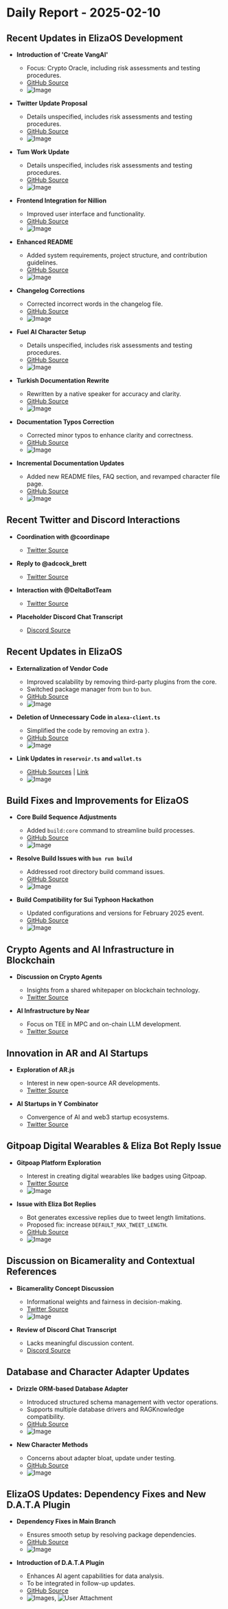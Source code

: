 # Daily Report - 2025-02-10

## Recent Updates in ElizaOS Development

- **Introduction of 'Create VangAI'**

  - Focus: Crypto Oracle, including risk assessments and testing procedures.
  - [GitHub Source](https://github.com/elizaOS/eliza/pull/3405)
  - ![Image](https://opengraph.githubassets.com/1/elizaOS/eliza/pull/3405)

- **Twitter Update Proposal**

  - Details unspecified, includes risk assessments and testing procedures.
  - [GitHub Source](https://github.com/elizaOS/eliza/pull/3404)
  - ![Image](https://opengraph.githubassets.com/1/elizaOS/eliza/pull/3404)

- **Tum Work Update**

  - Details unspecified, includes risk assessments and testing procedures.
  - [GitHub Source](https://github.com/elizaOS/eliza/pull/3402)
  - ![Image](https://opengraph.githubassets.com/1/elizaOS/eliza/pull/3402)

- **Frontend Integration for Nillion**

  - Improved user interface and functionality.
  - [GitHub Source](https://github.com/elizaOS/eliza/pull/3391)
  - ![Image](https://opengraph.githubassets.com/1/elizaOS/eliza/pull/3391)

- **Enhanced README**

  - Added system requirements, project structure, and contribution guidelines.
  - [GitHub Source](https://github.com/elizaOS/eliza/pull/3392)
  - ![Image](https://opengraph.githubassets.com/1/elizaOS/eliza/pull/3392)

- **Changelog Corrections**

  - Corrected incorrect words in the changelog file.
  - [GitHub Source](https://github.com/elizaOS/eliza/pull/3407)
  - ![Image](https://opengraph.githubassets.com/1/elizaOS/eliza/pull/3407)

- **Fuel AI Character Setup**

  - Details unspecified, includes risk assessments and testing procedures.
  - [GitHub Source](https://github.com/elizaOS/eliza/pull/3406)
  - ![Image](https://opengraph.githubassets.com/1/elizaOS/eliza/pull/3406)

- **Turkish Documentation Rewrite**

  - Rewritten by a native speaker for accuracy and clarity.
  - [GitHub Source](https://github.com/elizaOS/eliza/pull/3422)
  - ![Image](https://opengraph.githubassets.com/1/elizaOS/eliza/pull/3422)

- **Documentation Typos Correction**

  - Corrected minor typos to enhance clarity and correctness.
  - [GitHub Source](https://github.com/elizaOS/eliza/pull/3413)
  - ![Image](https://opengraph.githubassets.com/1/elizaOS/eliza/pull/3413)

- **Incremental Documentation Updates**
  - Added new README files, FAQ section, and revamped character file page.
  - [GitHub Source](https://github.com/elizaOS/eliza/pull/3410)
  - ![Image](https://opengraph.githubassets.com/1/elizaOS/eliza/pull/3410)

## Recent Twitter and Discord Interactions

- **Coordination with @coordinape**

  - [Twitter Source](https://twitter.com/dankvr/status/1889018576243462264)

- **Reply to @adcock_brett**

  - [Twitter Source](https://twitter.com/dankvr/status/1888739971751649774)

- **Interaction with @DeltaBotTeam**

  - [Twitter Source](https://twitter.com/0xwitchy/status/1888810659120570722)

- **Placeholder Discord Chat Transcript**
  - [Discord Source](https://discord.com/channels/1253563208833433701/1326603270893867064)

## Recent Updates in ElizaOS

- **Externalization of Vendor Code**

  - Improved scalability by removing third-party plugins from the core.
  - Switched package manager from `bun` to `bun`.
  - [GitHub Source](https://github.com/elizaOS/eliza/pull/3393)
  - ![Image](https://opengraph.githubassets.com/1/elizaOS/eliza/pull/3393)

- **Deletion of Unnecessary Code in `alexa-client.ts`**

  - Simplified the code by removing an extra `}`.
  - [GitHub Source](https://github.com/elizaOS/eliza/pull/3390)
  - ![Image](https://opengraph.githubassets.com/1/elizaOS/eliza/pull/3390)

- **Link Updates in `reservoir.ts` and `wallet.ts`**
  - [GitHub Sources](https://github.com/elizaOS/eliza/pull/3419) | [Link](https://github.com/elizaOS/eliza/pull/3416)
  - ![Image](https://opengraph.githubassets.com/1/elizaOS/eliza/pull/3419)

## Build Fixes and Improvements for ElizaOS

- **Core Build Sequence Adjustments**

  - Added `build:core` command to streamline build processes.
  - [GitHub Source](https://github.com/elizaOS/eliza/pull/3398)
  - ![Image](https://opengraph.githubassets.com/1/elizaOS/eliza/pull/3398)

- **Resolve Build Issues with `bun run build`**

  - Addressed root directory build command issues.
  - [GitHub Source](https://github.com/elizaOS/eliza/pull/3396)
  - ![Image](https://opengraph.githubassets.com/1/elizaOS/eliza/pull/3396)

- **Build Compatibility for Sui Typhoon Hackathon**
  - Updated configurations and versions for February 2025 event.
  - [GitHub Source](https://github.com/elizaOS/eliza/pull/3399)
  - ![Image](https://opengraph.githubassets.com/1/elizaOS/eliza/pull/3399)

## Crypto Agents and AI Infrastructure in Blockchain

- **Discussion on Crypto Agents**

  - Insights from a shared whitepaper on blockchain technology.
  - [Twitter Source](https://twitter.com/elizaOS/status/1889067470901682412)

- **AI Infrastructure by Near**
  - Focus on TEE in MPC and on-chain LLM development.
  - [Twitter Source](https://twitter.com/0xwitchy/status/1888908597054369894)

## Innovation in AR and AI Startups

- **Exploration of AR.js**

  - Interest in new open-source AR developments.
  - [Twitter Source](https://twitter.com/dankvr/status/1889006661697704388)

- **AI Startups in Y Combinator**
  - Convergence of AI and web3 startup ecosystems.
  - [Twitter Source](https://twitter.com/0xwitchy/status/1888815846199570911)

## Gitpoap Digital Wearables & Eliza Bot Reply Issue

- **Gitpoap Platform Exploration**

  - Interest in creating digital wearables like badges using Gitpoap.
  - [Twitter Source](https://twitter.com/dankvr/status/1888999349490962915)
  - ![Image](https://pbs.twimg.com/media/GjcStRGWgAEPn4M.jpg)

- **Issue with Eliza Bot Replies**
  - Bot generates excessive replies due to tweet length limitations.
  - Proposed fix: increase `DEFAULT_MAX_TWEET_LENGTH`.
  - [GitHub Source](https://github.com/elizaOS/eliza/issues/3394)
  - ![Image](https://opengraph.githubassets.com/1/elizaOS/eliza/issues/3394)

## Discussion on Bicamerality and Contextual References

- **Bicamerality Concept Discussion**

  - Informational weights and fairness in decision-making.
  - [Twitter Source](https://twitter.com/dankvr/status/1888996283672674469)
  - ![Image](https://pbs.twimg.com/media/GjcPPERXgAA3K8X.png)

- **Review of Discord Chat Transcript**
  - Lacks meaningful discussion content.
  - [Discord Source](https://discord.com/channels/1253563208833433701/1326603270893867064)

## Database and Character Adapter Updates

- **Drizzle ORM-based Database Adapter**

  - Introduced structured schema management with vector operations.
  - Supports multiple database drivers and RAGKnowledge compatibility.
  - [GitHub Source](https://github.com/elizaOS/eliza/pull/3403)
  - ![Image](https://opengraph.githubassets.com/1/elizaOS/eliza/pull/3403)

- **New Character Methods**
  - Concerns about adapter bloat, update under testing.
  - [GitHub Source](https://github.com/elizaOS/eliza/pull/3400)
  - ![Image](https://opengraph.githubassets.com/1/elizaOS/eliza/pull/3400)

## ElizaOS Updates: Dependency Fixes and New D.A.T.A Plugin

- **Dependency Fixes in Main Branch**

  - Ensures smooth setup by resolving package dependencies.
  - [GitHub Source](https://github.com/elizaOS/eliza/pull/3397)
  - ![Image](https://opengraph.githubassets.com/1/elizaOS/eliza/pull/3397)

- **Introduction of D.A.T.A Plugin**
  - Enhances AI agent capabilities for data analysis.
  - To be integrated in follow-up updates.
  - [GitHub Source](https://github.com/elizaOS/eliza/pull/3421)
  - ![Images](https://opengraph.githubassets.com/1/elizaOS/eliza/pull/3421), ![User Attachment](https://github.com/user-attachments/assets/d8675587-67c1-4fe9-8862-3611ca3165f8)
